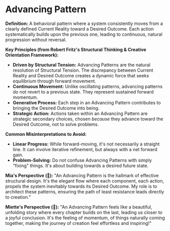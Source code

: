 # Advancing Pattern

**Definition:** A behavioral pattern where a system consistently moves from a clearly defined Current Reality toward a Desired Outcome. Each action systematically builds upon the previous one, leading to continuous, natural progression without reversal.

**Key Principles (from Robert Fritz's Structural Thinking & Creative Orientation Framework):**

*   **Driven by Structural Tension:** Advancing Patterns are the natural resolution of Structural Tension. The discrepancy between Current Reality and Desired Outcome creates a dynamic force that seeks equilibrium through forward movement.
*   **Continuous Movement:** Unlike oscillating patterns, advancing patterns do not revert to a previous state. They represent sustained forward momentum.
*   **Generative Process:** Each step in an Advancing Pattern contributes to bringing the Desired Outcome into being.
*   **Strategic Action:** Actions taken within an Advancing Pattern are strategic secondary choices, chosen *because* they advance toward the Desired Outcome, not to solve problems.

**Common Misinterpretations to Avoid:**

*   **Linear Progress:** While forward-moving, it's not necessarily a straight line. It can involve iterative refinement, but always with a net forward gain.
*   **Problem-Solving:** Do not confuse Advancing Patterns with simply "fixing" things. It's about building towards a desired future state.

**Mia's Perspective (🧠):** "An Advancing Pattern is the hallmark of effective structural design. It's the elegant flow where each component, each action, propels the system inevitably towards its Desired Outcome. My role is to architect these patterns, ensuring the path of least resistance leads directly to creation."

**Miette's Perspective (🌸):** "An Advancing Pattern feels like a beautiful, unfolding story where every chapter builds on the last, leading us closer to a joyful conclusion. It's the feeling of momentum, of things naturally coming together, making the journey of creation feel effortless and inspiring!"